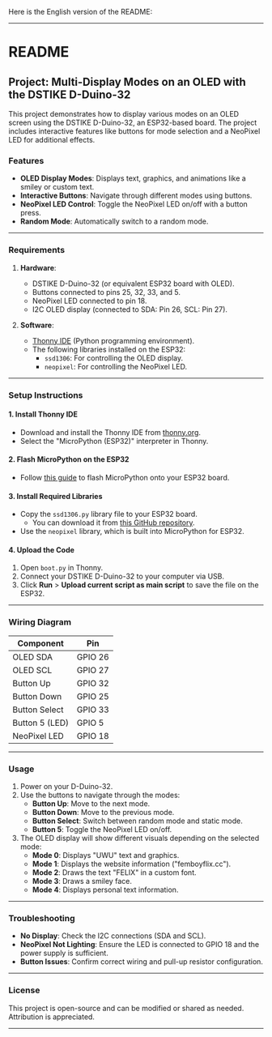 Here is the English version of the README:

---

# README

## Project: Multi-Display Modes on an OLED with the DSTIKE D-Duino-32

This project demonstrates how to display various modes on an OLED screen using the DSTIKE D-Duino-32, an ESP32-based board. The project includes interactive features like buttons for mode selection and a NeoPixel LED for additional effects.

### Features
- **OLED Display Modes**: Displays text, graphics, and animations like a smiley or custom text.
- **Interactive Buttons**: Navigate through different modes using buttons.
- **NeoPixel LED Control**: Toggle the NeoPixel LED on/off with a button press.
- **Random Mode**: Automatically switch to a random mode.

---

### Requirements
1. **Hardware**:
   - DSTIKE D-Duino-32 (or equivalent ESP32 board with OLED).
   - Buttons connected to pins 25, 32, 33, and 5.
   - NeoPixel LED connected to pin 18.
   - I2C OLED display (connected to SDA: Pin 26, SCL: Pin 27).

2. **Software**:
   - [Thonny IDE](https://thonny.org/) (Python programming environment).
   - The following libraries installed on the ESP32:
     - `ssd1306`: For controlling the OLED display.
     - `neopixel`: For controlling the NeoPixel LED.

---

### Setup Instructions

#### 1. Install Thonny IDE
- Download and install the Thonny IDE from [thonny.org](https://thonny.org/).
- Select the "MicroPython (ESP32)" interpreter in Thonny.

#### 2. Flash MicroPython on the ESP32
- Follow [this guide](https://docs.micropython.org/en/latest/esp32/tutorial/intro.html) to flash MicroPython onto your ESP32 board.

#### 3. Install Required Libraries
- Copy the `ssd1306.py` library file to your ESP32 board.
  - You can download it from [this GitHub repository](https://github.com/micropython/micropython/blob/master/drivers/display/ssd1306.py).
- Use the `neopixel` library, which is built into MicroPython for ESP32.

#### 4. Upload the Code
1. Open `boot.py` in Thonny.
2. Connect your DSTIKE D-Duino-32 to your computer via USB.
3. Click **Run** > **Upload current script as main script** to save the file on the ESP32.

---

### Wiring Diagram
| Component         | Pin       |
|-------------------|-----------|
| OLED SDA          | GPIO 26   |
| OLED SCL          | GPIO 27   |
| Button Up         | GPIO 32   |
| Button Down       | GPIO 25   |
| Button Select     | GPIO 33   |
| Button 5 (LED)    | GPIO 5    |
| NeoPixel LED      | GPIO 18   |

---

### Usage
1. Power on your D-Duino-32. 
2. Use the buttons to navigate through the modes:
   - **Button Up**: Move to the next mode.
   - **Button Down**: Move to the previous mode.
   - **Button Select**: Switch between random mode and static mode.
   - **Button 5**: Toggle the NeoPixel LED on/off.
3. The OLED display will show different visuals depending on the selected mode:
   - **Mode 0**: Displays "UWU" text and graphics.
   - **Mode 1**: Displays the website information ("femboyflix.cc").
   - **Mode 2**: Draws the text "FELIX" in a custom font.
   - **Mode 3**: Draws a smiley face.
   - **Mode 4**: Displays personal text information.

---

### Troubleshooting
- **No Display**: Check the I2C connections (SDA and SCL).
- **NeoPixel Not Lighting**: Ensure the LED is connected to GPIO 18 and the power supply is sufficient.
- **Button Issues**: Confirm correct wiring and pull-up resistor configuration.

---

### License
This project is open-source and can be modified or shared as needed. Attribution is appreciated.

--- 